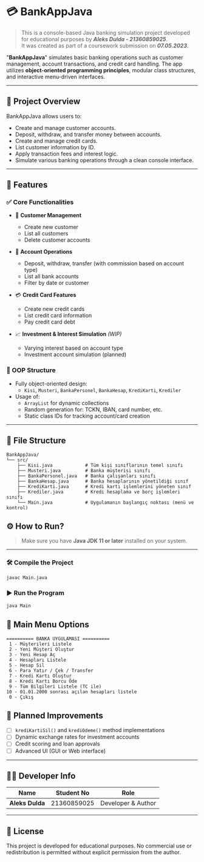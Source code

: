 # 💳 BankAppJava

> This is a console-based Java banking simulation project developed for educational purposes by ***Aleks Dulda - 21360859025***.  
> It was created as part of a coursework submission on ***07.05.2023***.

"**BankAppJava**" simulates basic banking operations such as customer management, account transactions, and credit card handling. The app utilizes **object-oriented programming principles**, modular class structures, and interactive menu-driven interfaces.

---

## 🏦 Project Overview

BankAppJava allows users to:

- Create and manage customer accounts.
- Deposit, withdraw, and transfer money between accounts.
- Create and manage credit cards.
- List customer information by ID.
- Apply transaction fees and interest logic.
- Simulate various banking operations through a clean console interface.

---

## 📌 Features

### ✅ Core Functionalities
- 👥 **Customer Management**  
  - Create new customer  
  - List all customers  
  - Delete customer accounts  

- 💸 **Account Operations**  
  - Deposit, withdraw, transfer (with commission based on account type)  
  - List all bank accounts  
  - Filter by date or customer  

- 💳 **Credit Card Features**  
  - Create new credit cards  
  - List credit card information  
  - Pay credit card debt  

- 📈 **Investment & Interest Simulation** *(WIP)*  
  - Varying interest based on account type  
  - Investment account simulation (planned)  

### 🧠 OOP Structure
- Fully object-oriented design:  
  - `Kisi`, `Musteri`, `BankaPersonel`, `BankaHesap`, `KrediKarti`, `Krediler`  
- Usage of:  
  - `ArrayList` for dynamic collections  
  - Random generation for: TCKN, IBAN, card number, etc.  
  - Static class IDs for tracking account/card creation  

---

## 📂 File Structure

```
BankAppJava/
└── src/
    ├── Kisi.java            # Tüm kişi sınıflarının temel sınıfı
    ├── Musteri.java         # Banka müşterisi sınıfı
    ├── BankaPersonel.java   # Banka çalışanları sınıfı
    ├── BankaHesap.java      # Banka hesaplarının yönetildiği sınıf
    ├── KrediKarti.java      # Kredi kartı işlemlerini yöneten sınıf
    ├── Krediler.java        # Kredi hesaplama ve borç işlemleri sınıfı
    └── Main.java            # Uygulamanın başlangıç noktası (menü ve kontrol)
```



## ⚙️ How to Run?

> Make sure you have **Java JDK 11 or later** installed on your system.

---

### 🛠️ Compile the Project

```bash
javac Main.java
```

### ▶️ Run the Program

```bash
java Main
```


## 🧭 Main Menu Options

```
========== BANKA UYGULAMASI ==========
 1 - Müşterileri Listele
 2 - Yeni Müşteri Oluştur
 3 - Yeni Hesap Aç
 4 - Hesapları Listele
 5 - Hesap Sil
 6 - Para Yatır / Çek / Transfer
 7 - Kredi Kartı Oluştur
 8 - Kredi Kartı Borcu Öde
 9 - Tüm Bilgileri Listele (TC ile)
10 - 01.01.2000 sonrası açılan hesapları listele
 0 - Çıkış
```


## 🚧 Planned Improvements

- [ ] `krediKartiSil()` and `krediOdeme()` method implementations  
- [ ] Dynamic exchange rates for investment accounts  
- [ ] Credit scoring and loan approvals  
- [ ] Advanced UI (GUI or Web interface)  

---

## 🙋‍♂️ Developer Info

| Name            | Student No     | Role              |
|-----------------|----------------|-------------------|
| **Aleks Dulda** | 21360859025    | Developer & Author |

---

## 📃 License

This project is developed for educational purposes. No commercial use or redistribution is permitted without explicit permission from the author.

